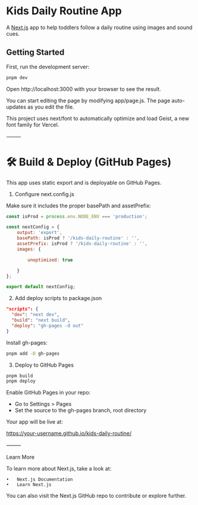 # Kids Daily Routine App

A [Next.js](https://nextjs.org) app to help toddlers follow a daily routine using images and sound cues.

## Getting Started

First, run the development server:

```bash
pnpm dev
```

Open http://localhost:3000 with your browser to see the result.

You can start editing the page by modifying app/page.js. The page auto-updates as you edit the file.

This project uses next/font to automatically optimize and load Geist, a new font family for Vercel.

⸻

# 🛠 Build & Deploy (GitHub Pages)

This app uses static export and is deployable on GitHub Pages.

1. Configure next.config.js

Make sure it includes the proper basePath and assetPrefix:

```javascript
const isProd = process.env.NODE_ENV === 'production';

const nextConfig = {
    output: 'export',
    basePath: isProd ? '/kids-daily-routine' : '',
    assetPrefix: isProd ? '/kids-daily-routine' : '',
    images: {

        unoptimized: true

    }
};

export default nextConfig;
```

2. Add deploy scripts to package.json

```json
"scripts": {
  "dev": "next dev", 
  "build": "next build", 
  "deploy": "gh-pages -d out"
}
```

Install gh-pages:

```bash
pnpm add -D gh-pages
```

3. Deploy to GitHub Pages

```bash
pnpm build
pnpm deploy
```

Enable GitHub Pages in your repo:
* Go to Settings > Pages
* Set the source to the gh-pages branch, root directory

Your app will be live at:

https://your-username.github.io/kids-daily-routine/

⸻

Learn More

To learn more about Next.js, take a look at:

	•	Next.js Documentation
	•	Learn Next.js

You can also visit the Next.js GitHub repo to contribute or explore further.
